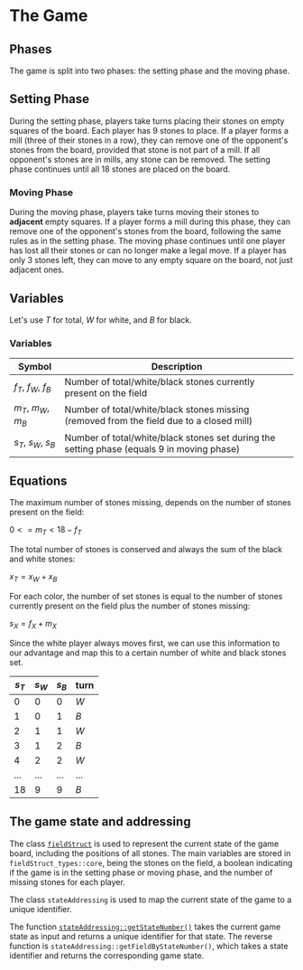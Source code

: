 # The Game

## Phases

The game is split into two phases: the setting phase and the moving phase.

## Setting Phase

During the setting phase, players take turns placing their stones on empty squares of the board. Each player has 9 stones to place. If a player forms a mill (three of their stones in a row), they can remove one of the opponent's stones from the board, provided that stone is not part of a mill. If all opponent's stones are in mills, any stone can be removed. The setting phase continues until all 18 stones are placed on the board.

### Moving Phase

During the moving phase, players take turns moving their stones to **adjacent** empty squares. If a player forms a mill during this phase, they can remove one of the opponent's stones from the board, following the same rules as in the setting phase. The moving phase continues until one player has lost all their stones or can no longer make a legal move.
If a player has only 3 stones left, they can move to any empty square on the board, not just adjacent ones.

## Variables

Let's use $T$ for total, $W$ for white, and $B$ for black.
### Variables

| Symbol | Description                                                                                             |
|--------|---------------------------------------------------------------------------------------------------------|
| $f_T$, $f_W$, $f_B$ | Number of total/white/black stones currently present on the field                          |
| $m_T$, $m_W$, $m_B$ | Number of total/white/black stones missing (removed from the field due to a closed mill)   |
| $s_T$, $s_W$, $s_B$ | Number of total/white/black stones set during the setting phase (equals 9 in moving phase) |


## Equations

The maximum number of stones missing, depends on the number of stones present on the field:

$0 <= m_T < 18 - f_T$

The total number of stones is conserved and always the sum of the black and white stones:

$x_T = x_W + x_B$

For each color, the number of set stones is equal to the number of stones currently present on the field plus the number of stones missing:

$s_X = f_X + m_X$

Since the white player always moves first, we can use this information to our advantage and map this to a certain number of white and black stones set.

| $s_T$ | $s_W$ | $s_B$ | turn |
|-------|-------|-------|------|
| 0     | 0     | 0     | $W$  |
| 1     | 0     | 1     | $B$  |
| 2     | 1     | 1     | $W$  |
| 3     | 1     | 2     | $B$  |
| 4     | 2     | 2     | $W$  |
| ...   | ...   | ...   | ...  |
| 18    | 9     | 9     | $B$  |

## The game state and addressing

The class [`fieldStruct`](./fieldStruct.h) is used to represent the current state of the game board, including the positions of all stones.
The main variables are stored in `fieldStruct_types::core`, being the stones on the field, a boolean indicating if the game is in the setting phase or moving phase, and the number of missing stones for each player.

The class `stateAddressing` is used to map the current state of the game to a unique identifier.

The function [`stateAddressing::getStateNumber()`](./ai/stateAddressing.h) takes the current game state as input and returns a unique identifier for that state. The reverse function is `stateAddressing::getFieldByStateNumber()`, which takes a state identifier and returns the corresponding game state.
